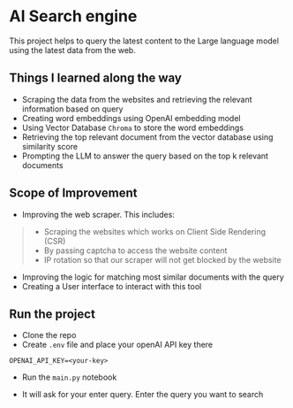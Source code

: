 # AI Search engine

This project helps to query the latest content to the Large language model using the latest data from the web. 

## Things I learned along the way

- Scraping the data from the websites and retrieving the relevant information based on query
- Creating word embeddings using OpenAI embedding model
- Using Vector Database `Chroma` to store the word embeddings
- Retrieving the top relevant document from the vector database using similarity score
- Prompting the LLM to answer the query based on the top k relevant documents

## Scope of Improvement

- Improving the web scraper. This includes:

> - Scraping the websites which works on Client Side Rendering (CSR)
> - By passing captcha to access the website content
> - IP rotation so that our scraper will not get blocked by the website

- Improving the logic for matching most similar documents with the query
- Creating a User interface to interact with this tool

## Run the project

- Clone the repo
- Create `.env` file and place your openAI API key there

```
OPENAI_API_KEY=<your-key>
```

- Run the `main.py` notebook

- It will ask for your enter query. Enter the query you want to search